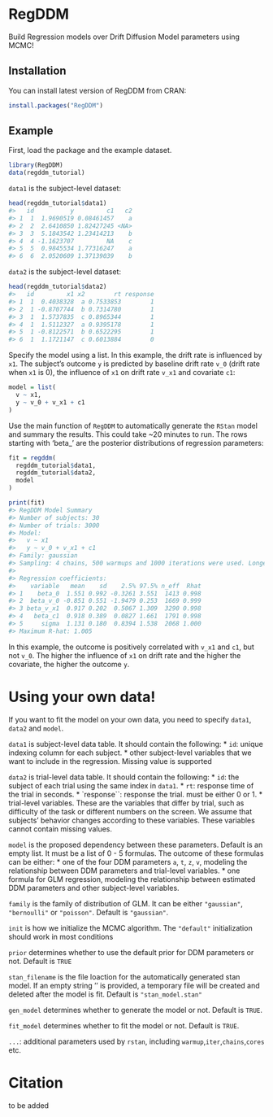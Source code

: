 
<!-- README.md is generated from README.Rmd. Please edit that file -->

# RegDDM

<!-- badges: start -->
<!-- badges: end -->

Build Regression models over Drift Diffusion Model parameters using
MCMC!

## Installation

You can install latest version of RegDDM from CRAN:

``` r
install.packages("RegDDM")
```

## Example

First, load the package and the example dataset.

``` r
library(RegDDM)
data(regddm_tutorial)
```

`data1` is the subject-level dataset:

``` r
head(regddm_tutorial$data1)
#>   id          y         c1   c2
#> 1  1  1.9690519 0.08461457    a
#> 2  2  2.6410850 1.82427245 <NA>
#> 3  3  5.1843542 1.23414213    b
#> 4  4 -1.1623707         NA    c
#> 5  5  0.9845534 1.77316247    a
#> 6  6  2.0520609 1.37139039    b
```

`data2` is the subject-level dataset:

``` r
head(regddm_tutorial$data2)
#>   id         x1 x2        rt response
#> 1  1  0.4038328  a 0.7533853        1
#> 2  1 -0.8707744  b 0.7314780        1
#> 3  1  1.5737835  c 0.8965344        1
#> 4  1  1.5112327  a 0.9395178        1
#> 5  1 -0.8122571  b 0.6522295        1
#> 6  1  1.1721147  c 0.6013884        0
```

Specify the model using a list. In this example, the drift rate is
influenced by `x1`. The subject’s outcome `y` is predicted by baseline
drift rate `v_0` (drift rate when `x1` is 0), the influence of `x1` on
drift rate `v_x1` and covariate `c1`:

``` r
model = list(
  v ~ x1,
  y ~ v_0 + v_x1 + c1
)
```

Use the main function of `RegDDM` to automatically generate the `RStan`
model and summary the results. This could take ~20 minutes to run. The
rows starting with ‘beta\_’ are the posterior distributions of
regression parameters:

``` r
fit = regddm(
  regddm_tutorial$data1,
  regddm_tutorial$data2,
  model
)

print(fit)
#> RegDDM Model Summary
#> Number of subjects: 30
#> Number of trials: 3000
#> Model:
#>   v ~ x1
#>   y ~ v_0 + v_x1 + c1
#> Family: gaussian
#> Sampling: 4 chains, 500 warmups and 1000 iterations were used. Longest elipsed time is 639 s.
#> 
#> Regression coefficients:
#>    variable   mean    sd    2.5% 97.5% n_eff  Rhat
#> 1    beta_0  1.551 0.992 -0.3261 3.551  1413 0.998
#> 2  beta_v_0 -0.851 0.551 -1.9479 0.253  1669 0.999
#> 3 beta_v_x1  0.917 0.202  0.5067 1.309  3290 0.998
#> 4   beta_c1  0.918 0.389  0.0827 1.661  1791 0.998
#> 5     sigma  1.131 0.180  0.8394 1.538  2068 1.000
#> Maximum R-hat: 1.005
```

In this example, the outcome is positively correlated with `v_x1` and
`c1`, but not `v_0`. The higher the influence of `x1` on drift rate and
the higher the covariate, the higher the outcome `y`.

# Using your own data!

If you want to fit the model on your own data, you need to specify
`data1`, `data2` and `model`.

`data1` is subject-level data table. It should contain the following: \*
`id`: unique indexing column for each subject. \* other subject-level
variables that we want to include in the regression. Missing value is
supported

`data2` is trial-level data table. It should contain the following: \*
`id`: the subject of each trial using the same index in `data1`. \*
`rt`: response time of the trial in seconds. \* \`response\`\`: response
the trial. must be either 0 or 1. \* trial-level variables. These are
the variables that differ by trial, such as difficulty of the task or
different numbers on the screen. We assume that subjects’ behavior
changes according to these variables. These variables cannot contain
missing values.

`model` is the proposed dependency between these parameters. Default is
an empty list. It must be a list of 0 - 5 formulas. The outcome of these
formulas can be either: \* one of the four DDM parameters `a`, `t`, `z`,
`v`, modeling the relationship between DDM parameters and trial-level
variables. \* one formula for GLM regression, modeling the relationship
between estimated DDM parameters and other subject-level variables.

`family` is the family of distribution of GLM. It can be either
`"gaussian"`, `"bernoulli"` or `"poisson"`. Default is `"gaussian"`.

`init` is how we initialize the MCMC algorithm. The `"default"`
initialization should work in most conditions

`prior` determines whether to use the default prior for DDM parameters
or not. Default is `TRUE`

`stan_filename` is the file loaction for the automatically generated
stan model. If an empty string ’’ is provided, a temporary file will be
created and deleted after the model is fit. Default is
`"stan_model.stan"`

`gen_model` determines whether to generate the model or not. Default is
`TRUE`.

`fit_model` determines whether to fit the model or not. Default is
`TRUE`.

`...`: additional parameters used by `rstan`, including
`warmup`,`iter`,`chains`,`cores` etc.

# Citation

to be added

